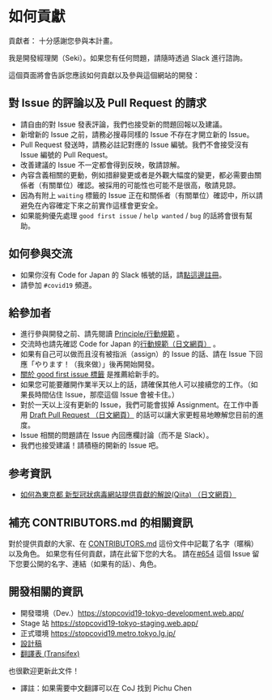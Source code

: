 # 如何貢獻

貢獻者：
十分感謝您參與本計畫。

我是開發經理関（Seki）。如果您有任何問題，請隨時透過 Slack 進行諮詢。

這個頁面將會告訴您應該如何貢獻以及參與這個網站的開發：

## 對 Issue 的評論以及 Pull Request 的請求

- 請自由的對 Issue 發表評論，我們也接受新的問題回報以及建議。
- 新增新的 Issue 之前，請務必搜尋同樣的 Issue 不存在才開立新的 Issue。
- Pull Request 發送時，請務必註記對應的 Issue 編號。我們不會接受沒有 Issue 編號的 Pull Request。
- 改善建議的 Issue 不一定都會得到反映，敬請諒解。
- 內容含義相關的更動，例如措辭變更或者是外觀大幅度的變更，都必需要由關係者（有關單位）確認。被採用的可能性也可能不是很高，敬請見諒。
- 因為有附上 `waiting` 標籤的 Issue 正在和關係者（有關單位）確認中，所以請避免在內容確定下來之前實作這樣會更安全。
- 如果能夠優先處理 `good first issue` / `help wanted` / `bug` 的話將會很有幫助。

## 如何參與交流

- 如果你沒有 Code for Japan 的 Slack 帳號的話，請[點這邊註冊](https://cfjslackin.herokuapp.com/)。
- 請參加 `#covid19` 頻道。

## 給參加者

- 進行參與開發之前、請先閱讀 [Principle/行動規範](./CODE_OF_CONDUCT.md) 。
- 交流時也請先確認 Code for Japan 的[行動規範（日文網頁）](https://github.com/codeforjapan/codeofconduct) 。
- 如果有自己可以做而且沒有被指派（assign）的 Issue 的話、請在 Issue 下回應「やります！（我來做）」後再開始開發。
- [關於 good first issue 標籤](https://github.com/tokyo-metropolitan-gov/covid19/issues?q=is%3Aissue+is%3Aopen+label%3A%22good+first+issue%22) 是推薦給新手的。
- 如果您可能要離開作業半天以上的話，請確保其他人可以接續您的工作。（如果長時間佔住 Issue，那麼這個 Issue 會被卡住。）
- 對於一天以上沒有更新的 Issue，我們可能會拔掉 Assignment。在工作中善用 [Draft Pull Request （日文網頁）](https://qiita.com/tatane616/items/13da1b6797a7b871ad58) 的話可以讓大家更輕易地瞭解您目前的進度。
- Issue 相關的問題請在 Issue 內回應欄討論（而不是 Slack）。
- 我們也接受建議！請積極的開新的 Issue 吧。

## 参考資訊

- [如何為東京都 新型冠狀病毒網站提供貢獻的解說(Qiita) （日文網頁）](https://qiita.com/FPC_COMMUNITY/items/b9cc072813dc2231b2b2)

## 補充 CONTRIBUTORS.md 的相關資訊

對於提供貢獻的大家、在 [CONTRIBUTORS.md](https://github.com/tokyo-metropolitan-gov/covid19/blob/development/CONTRIBUTORS.md) 這份文件中記載了名字（暱稱）以及角色。
如果您有任何貢獻，請在此留下您的大名。
請在[#654](https://github.com/tokyo-metropolitan-gov/covid19/issues/654) 這個 Issue 留下您要公開的名字、連結（如果有的話）、角色。

## 開發相關的資訊

- 開發環境（Dev.）https://stopcovid19-tokyo-development.web.app/
- Stage 站 https://stopcovid19-tokyo-staging.web.app/
- 正式環境 https://stopcovid19.metro.tokyo.lg.jp/
- [設計稿](https://www.figma.com/file/V7vt80p2gauhdgTZeVNbgj/UI%E3%83%87%E3%82%B6%E3%82%A4%E3%83%B3?node-id=121%3A156)
- [翻譯表 (Transifex)](https://www.transifex.com/stopcovid19-tokyo/stopcovid19tokyo)

也很歡迎更新此文件！

- 譯註：如果需要中文翻譯可以在 CoJ 找到 Pichu Chen
